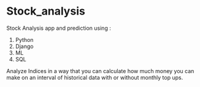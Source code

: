 # Stock_analysis

Stock Analysis app and prediction using : 

1. Python
2. Django
3. ML
4. SQL


Analyze Indices in a way that you can calculate how much money you can make on an interval of historical data with or without monthly top ups.

